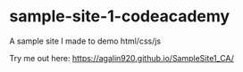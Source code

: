 # sample-site-1-codeacademy

A sample site I made to demo html/css/js

Try me out here: https://agalin920.github.io/SampleSite1_CA/
